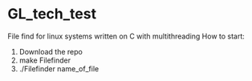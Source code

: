 # GL_tech_test
File find for linux systems written on C with multithreading 
How to start:
1.  Download the repo
2.  make Filefinder 
3.  ./Filefinder name_of_file

